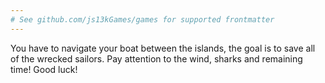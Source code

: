 ```yaml
---
# See github.com/js13kGames/games for supported frontmatter
---
```

You have to navigate your boat between the islands, the goal is to save all of the wrecked sailors.
Pay attention to the wind, sharks and remaining time!
Good luck!
